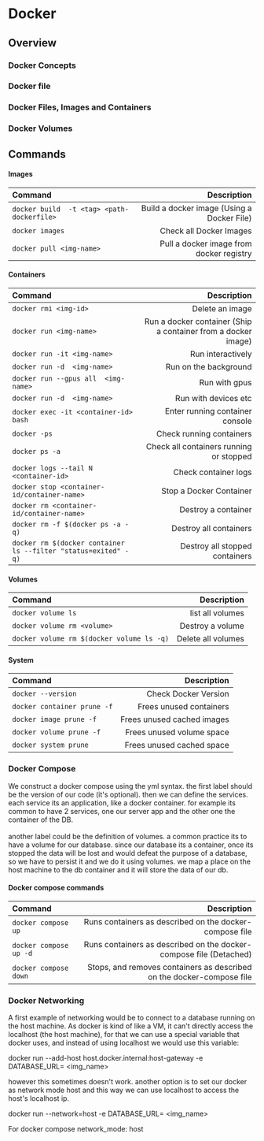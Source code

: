 # Docker

## Overview

### Docker Concepts

### Docker file

### Docker Files, Images and Containers

### Docker Volumes
## Commands

#### Images
| Command      | Description |
| :---        |    ---:   |
|```docker build  -t <tag> <path-dockerfile>```| Build a docker image (Using a Docker File) |
|```docker images```| Check all Docker Images |
|```docker pull <img-name>```| Pull a docker image from docker registry |

#### Containers
| Command      | Description |
| :---        |    ---:   |
|```docker rmi <img-id>```| Delete an image |
|```docker run <img-name>```| Run a docker container (Ship a container from a docker image) |
|```docker run -it <img-name>```| Run interactively |
|```docker run -d  <img-name>```| Run on the background |
|```docker run --gpus all  <img-name>```| Run with gpus |
|```docker run -d  <img-name>```| Run with devices etc |
|```docker exec -it <container-id> bash```| Enter running container console |
|```docker -ps```| Check running containers |
|```docker ps -a```| Check all containers running or stopped |
|```docker logs --tail N <container-id>```| Check container logs |
|```docker stop <container-id/container-name>```| Stop a Docker Container |
|```docker rm <container-id/container-name>```| Destroy a container |
|```docker rm -f $(docker ps -a -q)```| Destroy all containers |
|```docker rm $(docker container ls --filter "status=exited" -q)```| Destroy all stopped containers |

#### Volumes
| Command      | Description |
| :---        |    ---:   |
|```docker volume ls```| list all volumes |
|```docker volume rm <volume>```| Destroy a volume |
|```docker volume rm $(docker volume ls -q)```| Delete all volumes |

#### System

| Command      | Description |
| :---        |    ---:   |
|```docker --version```| Check Docker Version |
|```docker container prune -f```| Frees unused containers |
|```docker image prune -f```| Frees unused cached images |
|```docker volume prune -f```| Frees unused volume space |
|```docker system prune```| Frees unused cached space |

### Docker Compose
We construct a docker compose using the yml syntax. the first label should be the version of our code (it's optional). then we can define the services. each service its an application, like a docker container. for example its common to have 2 services, one our server app and the other one the container of the DB. <br>
<br>
another label could be the definition of volumes. a common practice its to have a volume for our database. since our database its a container, once its stopped the data will be lost and would defeat the purpose of a database, so we have to persist it and we do it using volumes. we map a place on the host machine to the db container and it will store the data of our db.<br>

#### Docker compose commands
| Command      | Description |
| :---        |    ---:   |
|```docker compose up```| Runs containers as described on the docker-compose file |
|```docker compose up -d```| Runs containers as described on the docker-compose file (Detached) |
|```docker compose down```| Stops, and removes containers as described on the docker-compose file |

### Docker Networking
A first example of networking would be to connect to a database running on the host machine. As docker is kind of like a VM, it can't directly access the localhost (the host machine), for that we can use a special variable that docker uses, and instead of using localhost we would use this variable:

docker run --add-host host.docker.internal:host-gateway  -e DATABASE_URL=<dburl> <img_name>

however this sometimes doesn't work. another option is to set our docker as network mode host and this way we can use localhost to access the host's localhost ip.

docker run --network=host -e DATABASE_URL=<dburl> <img_name>

For docker compose
network_mode: host